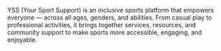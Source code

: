 YSS (Your Sport Support) is an inclusive sports platform that empowers everyone — across all ages, genders, and abilities. From casual play to professional activities, it brings together services, resources, and community support to make sports more accessible, engaging, and enjoyable.
